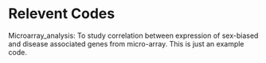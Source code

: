 # Relevent Codes
Microarray_analysis: To study correlation between expression of sex-biased and disease associated genes from micro-array. This is just an example code.
